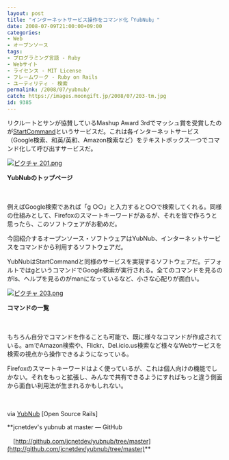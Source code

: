 ```yaml
---
layout: post
title: "インターネットサービス操作をコマンド化「YubNub」"
date: 2008-07-09T21:00:00+09:00
categories:
- Web
- オープンソース
tags: 
- プログラミング言語 - Ruby
- Webサイト
- ライセンス - MIT License
- フレームワーク - Ruby on Rails
- ユーティリティ - 検索
permalink: /2008/07/yubnub/
catch: https://images.moongift.jp/2008/07/203-tm.jpg
id: 9385
---
```

リクルートとサンが協賛しているMashup Award 3rdでマッシュ賞を受賞したのが[StartCommand](http://www.startcommand.com/)というサービスだ。これは各インターネットサービス（Google検索、和英/英和、Amazon検索など）をテキストボックス一つでコマンド化して呼び出すサービスだ。

  

[![ピクチャ 201.png](https://images.moongift.jp/2008/07/201-tm.jpg)](https://images.moongift.jp/2008/07/201.jpg)  
  
**YubNubのトップページ**

  

　

  

例えばGoogle検索であれば「g ○○」と入力すると○○で検索してくれる。同様の仕組みとして、Firefoxのスマートキーワードがあるが、それを皆で作ろうと思ったら、このソフトウェアがお勧めだ。

  

今回紹介するオープンソース・ソフトウェアはYubNub、インターネットサービスをコマンドから利用するソフトウェアだ。

  
  
<!--more-->  

YubNubはStartCommandと同様のサービスを実現するソフトウェアだ。デフォルトではgというコマンドでGoogle検索が実行される。全てのコマンドを見るのがls、ヘルプを見るのがmanになっているなど、小さな心配りが面白い。

  

[![ピクチャ 203.png](https://images.moongift.jp/2008/07/203-tm.jpg)](https://images.moongift.jp/2008/07/203.jpg)  
  
**コマンドの一覧**

  

　

  

もちろん自分でコマンドを作ることも可能で、既に様々なコマンドが作成されている。amでAmazon検索や、Flickr、Del.icio.us検索など様々なWebサービスを検索の視点から操作できるようになっている。

  

Firefoxのスマートキーワードはよく使っているが、これは個人向けの機能でしかない。それをもっと拡張し、みんなで共有できるようにすればもっと違う側面から面白い利用法が生まれるかもしれない。

  

　

  

via [YubNub](http://www.opensourcerails.com/projects/85-YubNub) [Open Source Rails]

  

**jcnetdev's yubnub at master — GitHub  
  
　[http://github.com/jcnetdev/yubnub/tree/master](http://github.com/jcnetdev/yubnub/tree/master)**

  

